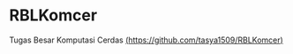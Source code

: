 # RBLKomcer
Tugas Besar Komputasi Cerdas
[(https://github.com/tasya1509/RBLKomcer)](https://rblkomcer-immxsacfjbrb62h46dgrpm.streamlit.app/)
